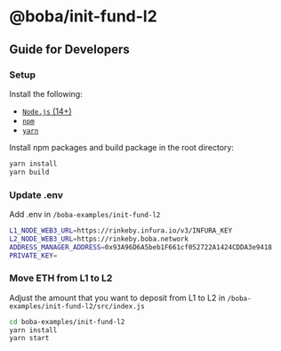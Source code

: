 # @boba/init-fund-l2

## Guide for Developers

### Setup

Install the following:

- [`Node.js` (14+)](https://nodejs.org/en/)
- [`npm`](https://www.npmjs.com/get-npm)
- [`yarn`](https://classic.yarnpkg.com/en/docs/install/)

Install npm packages and build package in the root directory:

```bash
yarn install
yarn build
```

### Update .env

Add .env in `/boba-examples/init-fund-l2`

```bash
L1_NODE_WEB3_URL=https://rinkeby.infura.io/v3/INFURA_KEY
L2_NODE_WEB3_URL=https://rinkeby.boba.network
ADDRESS_MANAGER_ADDRESS=0x93A96D6A5beb1F661cf052722A1424CDDA3e9418
PRIVATE_KEY=
```

### Move ETH from L1 to L2

Adjust the amount that you want to deposit from L1 to L2 in `/boba-examples/init-fund-l2/src/index.js`

```bash
cd boba-examples/init-fund-l2
yarn install
yarn start
```

